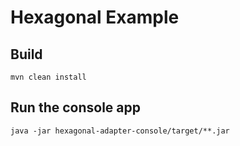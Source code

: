 # Hexagonal Example

## Build

```shell
mvn clean install 
```

## Run the console app

```shell
java -jar hexagonal-adapter-console/target/**.jar
```

